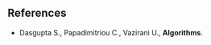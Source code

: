 
























## References
- Dasgupta S., Papadimitriou C., Vazirani U., **Algorithms**.